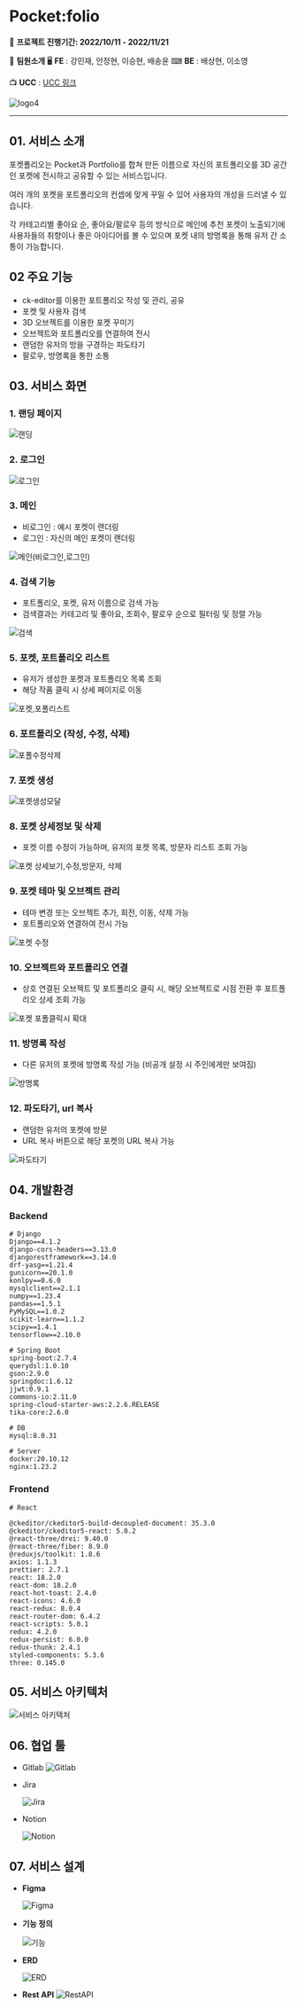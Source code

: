 # Pocket:folio
📆 **프로젝트 진행기간: 2022/10/11 - 2022/11/21**

🎈 **팀원소개**
	🖥 **FE** : 강민재, 안정현, 이승현, 배송윤
	⌨ **BE** : 배상현, 이소영

📺 **UCC** : [UCC 링크](https://www.youtube.com/watch?v=k54Di5gQTKI)

![logo4](README.assets/logo4.png)

------

## 01. 서비스 소개

포켓폴리오는 Pocket과 Portfolio를 합쳐 만든 이름으로 자신의 포트폴리오를 3D 공간인 포켓에 전시하고 공유할 수 있는 서비스입니다.

여러 개의 포켓을 포트폴리오의 컨셉에 맞게 꾸밀 수 있어 사용자의 개성을 드러낼 수 있습니다.

각 카테고리별 좋아요 순, 좋아요/팔로우 등의 방식으로 메인에 추천 포켓이 노출되기에 사용자들의 취향이나 좋은 아이디어를 볼 수 있으며 포켓 내의 방명록을 통해 유저 간 소통이 가능합니다.



## 02 주요 기능

- ck-editor를 이용한 포트폴리오 작성 및 관리, 공유
- 포켓 및 사용자 검색
- 3D 오브젝트를 이용한 포켓 꾸미기
- 오브젝트와 포트폴리오를 연결하여 전시
- 랜덤한 유저의 방을 구경하는 파도타기
- 팔로우, 방명록을 통한 소통

## 03. 서비스 화면

### 1. 랜딩 페이지

![랜딩](README.assets/랜딩.gif)

### 2. 로그인 

![로그인](README.assets/로그인.gif)

### 3. 메인 

- 비로그인 : 예시 포켓이 랜더링
- 로그인 : 자신의 메인 포켓이 랜더링

![메인(비로그인,로그인)](README.assets/메인(비로그인,로그인).gif)

### 4. 검색 기능

- 포트폴리오, 포켓, 유저 이름으로 검색 가능
- 검색결과는 카테고리 및 좋아요, 조회수, 팔로우 순으로 필터링 및 정렬 가능

![검색](README.assets/검색.gif)

### 5. 포켓, 포트폴리오 리스트

- 유저가 생성한 포켓과 포트폴리오 목록 조회
- 해당 작품 클릭 시 상세 페이지로 이동

![포켓,포폴리스트](README.assets/포켓,포폴리스트.gif)

### 6. 포트폴리오 (작성, 수정, 삭제)

![포폴수정삭제](README.assets/포폴수정삭제.gif)

### 7. 포켓 생성

![포켓생성모달](README.assets/포켓생성모달.gif)

### 8. 포켓 상세정보 및 삭제

- 포켓 이름 수정이 가능하며, 유저의 포켓 목록, 방문자 리스트 조회 가능

![포켓 상세보기,수정,방문자, 삭제](README.assets/포켓상세보기,수정,방문자,삭제.gif)

### 9. 포켓 테마 및 오브젝트 관리

- 테마 변경 또는 오브젝트 추가, 회전, 이동, 삭제 가능
- 포트폴리오와 연결하여 전시 가능

![포켓 수정](README.assets/포켓수정.gif)

### 10. 오브젝트와 포트폴리오 연결

- 상호 연결된 오브젝트 및 포트폴리오 클릭 시,
  해당 오브젝트로 시점 전환 후 포트폴리오 상세 조회 가능

![포켓 포폴클릭시 확대](README.assets/포켓포폴클릭시확대.gif)

### 11. 방명록 작성

- 다른 유저의 포켓에 방명록 작성 가능 (비공개 설정 시 주인에게만 보여짐)

![방명록](README.assets/방명록.gif)

### 12. 파도타기, url 복사

- 랜덤한 유저의 포켓에 방문
- URL 복사 버튼으로 해당 포켓의 URL 복사 가능

![파도타기](README.assets/파도타기.gif)

## 04. 개발환경

### Backend

```
# Django
Django==4.1.2
django-cors-headers==3.13.0
djangorestframework==3.14.0
drf-yasg==1.21.4
gunicorn==20.1.0
konlpy==0.6.0
mysqlclient==2.1.1
numpy==1.23.4
pandas==1.5.1
PyMySQL==1.0.2
scikit-learn==1.1.2
scipy==1.4.1
tensorflow==2.10.0

# Spring Boot
spring-boot:2.7.4
querydsl:1.0.10
gson:2.9.0
springdoc:1.6.12
jjwt:0.9.1
commons-io:2.11.0
spring-cloud-starter-aws:2.2.6.RELEASE
tika-core:2.6.0

# DB
mysql:8.0.31

# Server
docker:20.10.12
nginx:1.23.2
```

### Frontend

```
# React

@ckeditor/ckeditor5-build-decoupled-document: 35.3.0
@ckeditor/ckeditor5-react: 5.0.2
@react-three/drei: 9.40.0
@react-three/fiber: 8.9.0
@reduxjs/toolkit: 1.8.6
axios: 1.1.3
prettier: 2.7.1
react: 18.2.0
react-dom: 18.2.0
react-hot-toast: 2.4.0
react-icons: 4.6.0
react-redux: 8.0.4
react-router-dom: 6.4.2
react-scripts: 5.0.1
redux: 4.2.0
redux-persist: 6.0.0
redux-thunk: 2.4.1
styled-components: 5.3.6
three: 0.145.0
```

## 05. 서비스 아키텍처

![서비스 아키텍처](README.assets/서비스아키텍처.png)

## 06. 협업 툴

- Gitlab
  ![Gitlab](README.assets/Gitlab.png)

- Jira

  ![Jira](README.assets/Jira.png)

- Notion

  ![Notion](README.assets/Notion.png)

## 07. 서비스 설계

- **Figma**

  ![Figma](README.assets/Figma.png)

- **기능 정의**

  ![기능](README.assets/%EA%B8%B0%EB%8A%A5%EC%A0%95%EC%9D%98.png)

- **ERD**

  ![ERD](README.assets/ERD.png)

- **Rest API**
  ![RestAPI](README.assets/RestAPI.png)
